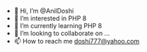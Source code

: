 - 👋 Hi, I’m @AnilDoshi
- 👀 I’m interested in PHP 8
- 🌱 I’m currently learning PHP 8
- 💞️ I’m looking to collaborate on ...
- 📫 How to reach me doshi777@yahoo.com

<!---
DoshiAnil/DoshiAnil is a ✨ special ✨ repository because its `README.md` (this file) appears on your GitHub profile.
You can click the Preview link to take a look at your changes.
--->
